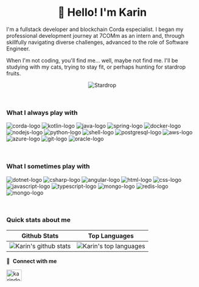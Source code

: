 <h1 align="center">👋 Hello! I'm Karin</h1>

<p align="left">
I'm a fullstack developer and blockchain Corda especialist. I began my professional development journey at 7COMm as an intern and, through skillfully navigating diverse challenges, advanced to the role of Software Engineer.
</p>

<p align="left"> 
When I'm not coding, you'll find me... well, maybe not find me. I'll be studying with my cats, trying to stay fit, or perhaps hunting for stardrop fruits. 

<div align="center">

![Stardrop](https://stardewvalleywiki.com/mediawiki/images/a/a5/Stardrop.png)

</div>

 
<br>

### What I always play with
<p> 
  <img src="https://img.shields.io/badge/corda-%23EC1D24.svg?&style=for-the-badge&logo=r3&logoColor=white" alt="corda-logo">
  <img src="https://img.shields.io/badge/Kotlin-0095D5?&style=for-the-badge&logo=kotlin&logoColor=white" alt="kotlin-logo">
  <img src="https://img.shields.io/badge/Java-ED8B00?style=for-the-badge&logo=java&logoColor=white" alt="java-logo">
  <img src="https://img.shields.io/badge/Spring-6DB33F?style=for-the-badge&logo=spring&logoColor=white" alt="spring-logo">
  <img src="https://img.shields.io/badge/Docker-2496ED?style=for-the-badge&logo=docker&logoColor=white" alt="docker-logo">
  <img src="https://img.shields.io/badge/Node.js-43853D?style=for-the-badge&logo=node.js&logoColor=white" alt="nodejs-logo">
  <img src="https://img.shields.io/badge/Python-14354C?style=for-the-badge&logo=python&logoColor=white" alt="python-logo">
  <img src="https://img.shields.io/badge/Shell_Script-121011?style=for-the-badge&logo=gnu-bash&logoColor=white" alt="shell-logo">
  <img src="https://img.shields.io/badge/PostgreSQL-316192?style=for-the-badge&logo=postgresql&logoColor=white" alt="postgresql-logo">
  <img src="https://img.shields.io/badge/Amazon_AWS-232F3E?style=for-the-badge&logo=amazon-aws&logoColor=white" alt="aws-logo">
  <img src="https://img.shields.io/badge/Microsoft_Azure-0089D6?style=for-the-badge&logo=microsoft-azure&logoColor=white" alt="azure-logo">
  <img src="https://img.shields.io/badge/Git-E34F26?style=for-the-badge&logo=git&logoColor=white" alt="git-logo">
  <img src="https://img.shields.io/badge/Oracle-F80000?style=for-the-badge&logo=oracle&logoColor=white" alt="oracle-logo">    
  
</p>

<br>

### What I sometimes play with
<p>
  <img src="https://img.shields.io/badge/.NET-5C2D91?style=for-the-badge&logo=.net&logoColor=white" alt="dotnet-logo">
  <img src="https://img.shields.io/badge/C%23-239120?style=for-the-badge&logo=c-sharp&logoColor=white" alt="csharp-logo">
  <img src="https://img.shields.io/badge/Angular-DD0031?style=for-the-badge&logo=angular&logoColor=white" alt="angular-logo">
  <img src="https://img.shields.io/badge/HTML-239120?style=for-the-badge&logo=html5&logoColor=white" alt="html-logo">
  <img src="https://img.shields.io/badge/CSS-239120?&style=for-the-badge&logo=css3&logoColor=white" alt="css-logo">
  <img src="https://img.shields.io/badge/JavaScript-F7DF1E?style=for-the-badge&logo=javascript&logoColor=black" alt="javascript-logo">
  <img src="https://img.shields.io/badge/TypeScript-007ACC?style=for-the-badge&logo=typescript&logoColor=white" alt="typescript-logo">
  <img src="https://img.shields.io/badge/MongoDB-4EA94B?style=for-the-badge&logo=mongodb&logoColor=white" alt="mongo-logo">
  <img src="https://img.shields.io/badge/Redis-D9281A?style=for-the-badge&logo=redis&logoColor=white" alt="redis-logo">
  <img src="https://img.shields.io/badge/MongoDB-4EA94B?style=for-the-badge&logo=mongodb&logoColor=white" alt="mongo-logo">    
</p>

<br>

### Quick stats about me
| Github Stats | Top Languages |
| --- | --- |
| ![Karin's github stats](https://github-readme-streak-stats.herokuapp.com/?user=karindoy&show_icons=true&title_color=f6c32c&icon_color=f6c32c&text_color=9f9f9f&bg_color=151515&count_private=true) | ![Karin's top languages](https://github-readme-stats.vercel.app/api/top-langs/?username=karindoy&show_icons=true&title_color=f6c32c&icon_color=f6c32c&text_color=9f9f9f&bg_color=151515&count_private=true&layout=compact) |

<!-- | ![Karin's github stats](https://github-readme-stats.vercel.app/api?username=karindoy&show_icons=true&title_color=f6c32c&icon_color=f6c32c&text_color=9f9f9f&bg_color=151515&count_private=true) | ![Karin's top languages](https://github-readme-stats.vercel.app/api/top-langs/?username=karindoy&show_icons=true&title_color=f6c32c&icon_color=f6c32c&text_color=9f9f9f&bg_color=151515&count_private=true&layout=compact) | -->

🔗 &nbsp;**Connect with me**

<p align="left">

<a href="https://linkedin.com/in/doykarin/" target="blank"><img align="center" src="https://raw.githubusercontent.com/rahuldkjain/github-profile-readme-generator/master/src/images/icons/Social/linked-in-alt.svg" alt="karindoy" height="30" width="40" /></a>
